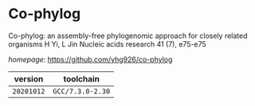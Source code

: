 # Co-phylog

Co-phylog: an assembly-free phylogenomic approach for closely related organisms H Yi, L Jin Nucleic acids research 41 (7), e75-e75

*homepage*: <https://github.com/yhg926/co-phylog>

version | toolchain
--------|----------
``20201012`` | ``GCC/7.3.0-2.30``

